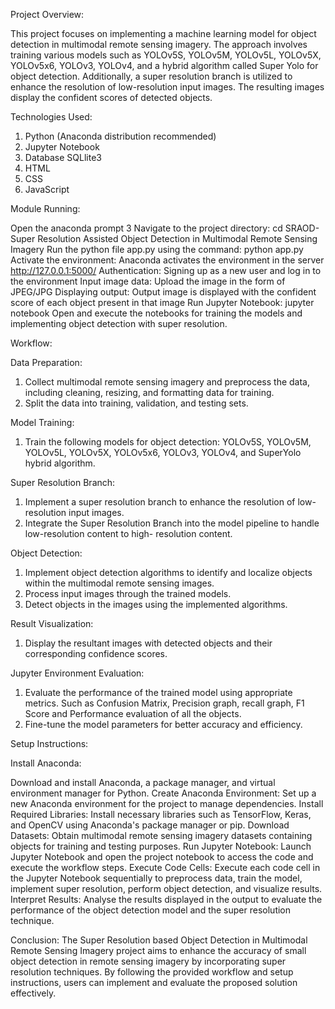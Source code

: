 Project Overview:

This project focuses on implementing a machine learning model for object detection in multimodal remote sensing imagery. The approach involves training various models such as YOLOv5S, YOLOv5M, YOLOv5L, YOLOv5X, YOLOv5x6, YOLOv3, YOLOv4, and a hybrid algorithm called Super Yolo for object detection. Additionally, a super resolution branch is utilized to enhance the resolution of low-resolution input images. The resulting images display the confident scores of detected objects.



Technologies Used:

1.	Python (Anaconda distribution recommended)
2.	Jupyter Notebook
3.	Database SQLlite3
4.	HTML
5.	CSS
6.	JavaScript




Module Running:

Open the anaconda prompt 3 
Navigate to the project directory: cd SRAOD-Super Resolution Assisted Object Detection in Multimodal Remote Sensing Imagery
Run the python file app.py using the command: python app.py
Activate the environment: Anaconda activates the environment in the server http://127.0.0.1:5000/
Authentication: Signing up as a new user and log in to the environment
Input image data: Upload the image in the form of JPEG/JPG
Displaying output: Output image is displayed with the confident score of each object present in that image
Run Jupyter Notebook: jupyter notebook
Open and execute the notebooks for training the models and implementing object detection with super resolution.




Workflow:

Data Preparation:

1.	Collect multimodal remote sensing imagery and preprocess the data, including cleaning, resizing, and formatting data for training.
2.	Split the data into training, validation, and testing sets.
   
Model Training:
1.	Train the following models for object detection: YOLOv5S, YOLOv5M, YOLOv5L, YOLOv5X, YOLOv5x6, YOLOv3, YOLOv4, and SuperYolo hybrid algorithm.

Super Resolution Branch:
1.	Implement a super resolution branch to enhance the resolution of low-resolution input images.
2.	Integrate the Super Resolution Branch into the model pipeline to handle low-resolution content to high- resolution content.
   
Object Detection:
1.	Implement object detection algorithms to identify and localize objects within the multimodal remote sensing images.
2.	Process input images through the trained models.
3.	Detect objects in the images using the implemented algorithms.

Result Visualization:
1.	Display the resultant images with detected objects and their corresponding confidence scores.



Jupyter Environment
Evaluation:
1.	Evaluate the performance of the trained model using appropriate metrics. Such as Confusion Matrix, Precision graph, recall graph, F1 Score and Performance evaluation of all the objects. 
2.	Fine-tune the model parameters for better accuracy and efficiency.





Setup Instructions:

Install Anaconda:

Download and install Anaconda, a package manager, and virtual environment manager for Python.
Create Anaconda Environment:
Set up a new Anaconda environment for the project to manage dependencies.
Install Required Libraries:
Install necessary libraries such as TensorFlow, Keras, and OpenCV using Anaconda's package manager or pip.
Download Datasets:
Obtain multimodal remote sensing imagery datasets containing objects for training and testing purposes.
Run Jupyter Notebook:
Launch Jupyter Notebook and open the project notebook to access the code and execute the workflow steps.
Execute Code Cells:
Execute each code cell in the Jupyter Notebook sequentially to preprocess data, train the model, implement super resolution, perform object detection, and visualize results.
Interpret Results:
Analyse the results displayed in the output to evaluate the performance of the object detection model and the super resolution technique.


Conclusion:
The Super Resolution based Object Detection in Multimodal Remote Sensing Imagery project aims to enhance the accuracy of small object detection in remote sensing imagery by incorporating super resolution techniques. By following the provided workflow and setup instructions, users can implement and evaluate the proposed solution effectively.
